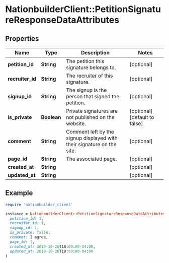 # NationbuilderClient::PetitionSignatureResponseDataAttributes

## Properties

| Name | Type | Description | Notes |
| ---- | ---- | ----------- | ----- |
| **petition_id** | **String** | The petition this signature belongs to. | [optional] |
| **recruiter_id** | **String** | The recruiter of this signature. | [optional] |
| **signup_id** | **String** | The signup is the person that signed the petition. | [optional] |
| **is_private** | **Boolean** | Private signatures are not published on the website. | [optional][default to false] |
| **comment** | **String** | Comment left by the signup displayed with their signature on the site. | [optional] |
| **page_id** | **String** | The associated page. | [optional] |
| **created_at** | **String** |  | [optional] |
| **updated_at** | **String** |  | [optional] |

## Example

```ruby
require 'nationbuilder_client'

instance = NationbuilderClient::PetitionSignatureResponseDataAttributes.new(
  petition_id: 1,
  recruiter_id: 1,
  signup_id: 1,
  is_private: false,
  comment: I agree,
  page_id: 1,
  created_at: 2019-10-26T10:00:00-04:00,
  updated_at: 2019-10-26T10:00:00-04:00
)
```

